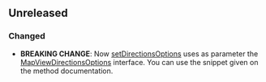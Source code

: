 ## Unreleased

### Changed

- **BREAKING CHANGE**: Now [setDirectionsOptions](https://pub.dev/documentation/situm_flutter/latest/wayfinding/MapViewController/setDirectionsOptions.html) uses as parameter the [MapViewDirectionsOptions](https://pub.dev/documentation/situm_flutter/latest/wayfinding/MapViewDirectionsOptions-class.html) interface. You can use the snippet given on the method documentation.
